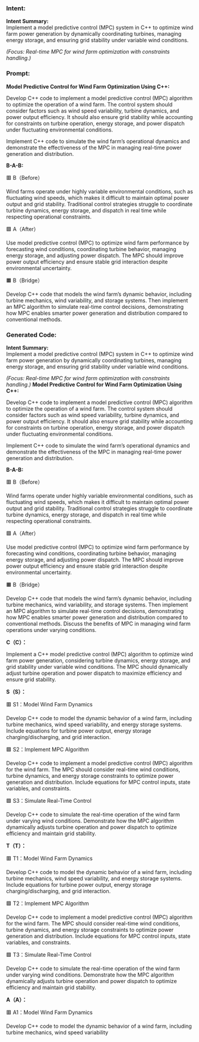 ### Intent:
**Intent Summary:**  
Implement a model predictive control (MPC) system in C++ to optimize wind farm power generation by dynamically coordinating turbines, managing energy storage, and ensuring grid stability under variable wind conditions.  

*(Focus: Real-time MPC for wind farm optimization with constraints handling.)*

### Prompt:
**Model Predictive Control for Wind Farm Optimization Using C++:**

Develop C++ code to implement a model predictive control (MPC) algorithm to optimize the operation of a wind farm. The control system should consider factors such as wind speed variability, turbine dynamics, and power output efficiency. It should also ensure grid stability while accounting for constraints on turbine operation, energy storage, and power dispatch under fluctuating environmental conditions.

Implement C++ code to simulate the wind farm’s operational dynamics and demonstrate the effectiveness of the MPC in managing real-time power generation and distribution.

**B-A-B:**

🟥 B（Before）

Wind farms operate under highly variable environmental conditions, such as fluctuating wind speeds, which makes it difficult to maintain optimal power output and grid stability. Traditional control strategies struggle to coordinate turbine dynamics, energy storage, and dispatch in real time while respecting operational constraints.

🟩 A（After）

Use model predictive control (MPC) to optimize wind farm performance by forecasting wind conditions, coordinating turbine behavior, managing energy storage, and adjusting power dispatch. The MPC should improve power output efficiency and ensure stable grid interaction despite environmental uncertainty.

🟧 B（Bridge）

Develop C++ code that models the wind farm’s dynamic behavior, including turbine mechanics, wind variability, and storage systems. Then implement an MPC algorithm to simulate real-time control decisions, demonstrating how MPC enables smarter power generation and distribution compared to conventional methods.

### Generated Code:
**Intent Summary:**  
Implement a model predictive control (MPC) system in C++ to optimize wind farm power generation by dynamically coordinating turbines, managing energy storage, and ensuring grid stability under variable wind conditions.  

*(Focus: Real-time MPC for wind farm optimization with constraints handling.)*
**Model Predictive Control for Wind Farm Optimization Using C++:**

Develop C++ code to implement a model predictive control (MPC) algorithm to optimize the operation of a wind farm. The control system should consider factors such as wind speed variability, turbine dynamics, and power output efficiency. It should also ensure grid stability while accounting for constraints on turbine operation, energy storage, and power dispatch under fluctuating environmental conditions.

Implement C++ code to simulate the wind farm’s operational dynamics and demonstrate the effectiveness of the MPC in managing real-time power generation and distribution.

**B-A-B:**

🟥 B（Before）

Wind farms operate under highly variable environmental conditions, such as fluctuating wind speeds, which makes it difficult to maintain optimal power output and grid stability. Traditional control strategies struggle to coordinate turbine dynamics, energy storage, and dispatch in real time while respecting operational constraints.

🟩 A（After）

Use model predictive control (MPC) to optimize wind farm performance by forecasting wind conditions, coordinating turbine behavior, managing energy storage, and adjusting power dispatch. The MPC should improve power output efficiency and ensure stable grid interaction despite environmental uncertainty.

🟧 B（Bridge）

Develop C++ code that models the wind farm’s dynamic behavior, including turbine mechanics, wind variability, and storage systems. Then implement an MPC algorithm to simulate real-time control decisions, demonstrating how MPC enables smarter power generation and distribution compared to conventional methods. Discuss the benefits of MPC in managing wind farm operations under varying conditions.

**C（C）：**

Implement a C++ model predictive control (MPC) algorithm to optimize wind farm power generation, considering turbine dynamics, energy storage, and grid stability under variable wind conditions. The MPC should dynamically adjust turbine operation and power dispatch to maximize efficiency and ensure grid stability.

**S（S）：**

🟥 S1：Model Wind Farm Dynamics

Develop C++ code to model the dynamic behavior of a wind farm, including turbine mechanics, wind speed variability, and energy storage systems. Include equations for turbine power output, energy storage charging/discharging, and grid interaction.

🟩 S2：Implement MPC Algorithm

Develop C++ code to implement a model predictive control (MPC) algorithm for the wind farm. The MPC should consider real-time wind conditions, turbine dynamics, and energy storage constraints to optimize power generation and distribution. Include equations for MPC control inputs, state variables, and constraints.

🟩 S3：Simulate Real-Time Control

Develop C++ code to simulate the real-time operation of the wind farm under varying wind conditions. Demonstrate how the MPC algorithm dynamically adjusts turbine operation and power dispatch to optimize efficiency and maintain grid stability.

**T（T）：**

🟥 T1：Model Wind Farm Dynamics

Develop C++ code to model the dynamic behavior of a wind farm, including turbine mechanics, wind speed variability, and energy storage systems. Include equations for turbine power output, energy storage charging/discharging, and grid interaction.

🟩 T2：Implement MPC Algorithm

Develop C++ code to implement a model predictive control (MPC) algorithm for the wind farm. The MPC should consider real-time wind conditions, turbine dynamics, and energy storage constraints to optimize power generation and distribution. Include equations for MPC control inputs, state variables, and constraints.

🟩 T3：Simulate Real-Time Control

Develop C++ code to simulate the real-time operation of the wind farm under varying wind conditions. Demonstrate how the MPC algorithm dynamically adjusts turbine operation and power dispatch to optimize efficiency and maintain grid stability.

**A（A）：**

🟥 A1：Model Wind Farm Dynamics

Develop C++ code to model the dynamic behavior of a wind farm, including turbine mechanics, wind speed variability
